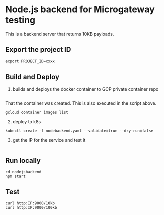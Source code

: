 # Node.js backend for Microgateway testing
This is a backend server that returns 10KB payloads.

## Export the project ID
```
export PROJECT_ID=xxxx
```


## Build and Deploy

1. builds and deploys the docker container to GCP private container repo
```./dockerbuildk8s.sh
```

That the container was created. This is also executed in the script above.
```
gcloud container images list
```

2.  deploy to k8s
```
kubectl create -f nodebackend.yaml --validate=true --dry-run=false
```

3. get the IP for the service and test it

```kubectl get svc
```

## Run locally

```
cd nodejsbackend
npm start
```


## Test
```
curl http:IP:9000/10kb
curl http:IP:9000/100kb
```
